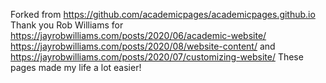 Forked from https://github.com/academicpages/academicpages.github.io
Thank you Rob Williams for 
https://jayrobwilliams.com/posts/2020/06/academic-website/
https://jayrobwilliams.com/posts/2020/08/website-content/
and 
https://jayrobwilliams.com/posts/2020/07/customizing-website/
These pages made my life a lot easier! 
